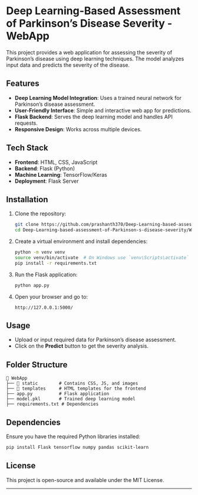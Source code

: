 # Deep Learning-Based Assessment of Parkinson’s Disease Severity - WebApp

This project provides a web application for assessing the severity of Parkinson’s disease using deep learning techniques. The model analyzes input data and predicts the severity of the disease.

## Features

- **Deep Learning Model Integration**: Uses a trained neural network for Parkinson’s disease assessment.
- **User-Friendly Interface**: Simple and interactive web app for predictions.
- **Flask Backend**: Serves the deep learning model and handles API requests.
- **Responsive Design**: Works across multiple devices.

## Tech Stack

- **Frontend**: HTML, CSS, JavaScript  
- **Backend**: Flask (Python)  
- **Machine Learning**: TensorFlow/Keras  
- **Deployment**: Flask Server  

## Installation

1. Clone the repository:

   ```bash
   git clone https://github.com/prashanth370/Deep-Learning-based-assessment-of-Parkinson-s-disease-severity.git
   cd Deep-Learning-based-assessment-of-Parkinson-s-disease-severity/WebApp
   ```

2. Create a virtual environment and install dependencies:

   ```bash
   python -m venv venv
   source venv/bin/activate  # On Windows use `venv\Scripts\activate`
   pip install -r requirements.txt
   ```

3. Run the Flask application:

   ```bash
   python app.py
   ```

4. Open your browser and go to:

   ```
   http://127.0.0.1:5000/
   ```

## Usage

- Upload or input required data for Parkinson’s disease assessment.  
- Click on the **Predict** button to get the severity analysis.  

## Folder Structure

```
📂 WebApp
├── 📂 static        # Contains CSS, JS, and images
├── 📂 templates     # HTML templates for the frontend
├── app.py          # Flask application
├── model.pkl       # Trained deep learning model
├── requirements.txt # Dependencies
```

## Dependencies

Ensure you have the required Python libraries installed:

```bash
pip install Flask tensorflow numpy pandas scikit-learn
```

## License

This project is open-source and available under the MIT License.

---
